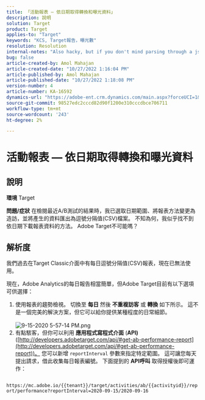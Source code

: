 ```yaml
---
title: 「活動報表 — 依日期取得轉換和曝光資料」
description: 說明
solution: Target
product: Target
applies-to: "Target"
keywords: "KCS, Target報告，曝光數"
resolution: Resolution
internal-notes: "Also hacky, but if you don't mind parsing through a json file for the data, the UI makes a request to get that daily data when you load the trend report above you could grab. If you monitor the network calls it should be one with the file name of performance.at.json."
bug: false
article-created-by: Amol Mahajan
article-created-date: "10/27/2022 1:16:04 PM"
article-published-by: Amol Mahajan
article-published-date: "10/27/2022 1:18:08 PM"
version-number: 4
article-number: KA-16592
dynamics-url: "https://adobe-ent.crm.dynamics.com/main.aspx?forceUCI=1&pagetype=entityrecord&etn=knowledgearticle&id=fc74787f-f955-ed11-bba2-6045bd006793"
source-git-commit: 98527edc2cccd82d90f1200e310cccdbce706711
workflow-type: tm+mt
source-wordcount: '243'
ht-degree: 2%

---
```


# 活動報表 — 依日期取得轉換和曝光資料

## 說明

<b>環境</b>
Target


<b>問題/症狀</b>
在檢閱最近A/B測試的結果時，我已選取日期範圍、將報表方法變更為造訪，並將產生的資料匯出為逗號分隔值(CSV)檔案。 不知為何，我似乎找不到依日期下載報表資料的方法。 Adobe Target不可能嗎？




## 解析度


我們過去在Target Classic介面中有每日逗號分隔值(CSV)報表，現在已無法使用。

現在，Adobe Analytics的每日報告相當簡單，但Adobe Target目前有以下選項可供選擇：

1. 使用報表的趨勢檢視。 切換至 <b>每日</b> 然後 <b>不重複訪客</b> 或 <b>轉換</b> 如下所示。 這不是一個完美的解決方案，但它可以給你提供某種程度的日常細節。<br>\
   ![9-15-2020 5-57-14 PM.png](https://experienceleaguecommunities.adobe.com/t5/image/serverpage/image-id/26856iB79D1F7E2EB217FD/image-size/medium?v=1.0&amp;amp;px=400)
2. 有點駭客，但你可以利用 <b>應用程式寫程式介面</b> (<b>API)</b> ([http://developers.adobetarget.com/api/#get-ab-performance-report](http://developers.adobetarget.com/api/#get-ab-performance-report))。 您可以新增 `reportInterval` 參數來指定特定範圍。 這可讓您每天提出請求，借此收集每日報表編號。 下面提到的 <b>API呼叫</b> 取得授權後即可運作：


`      https://mc.adobe.io/{{tenant}}/target/activities/ab/{{activityid}}/report/performance?reportInterval=2020-09-15/2020-09-16`


